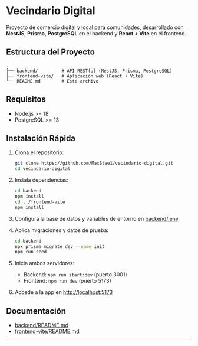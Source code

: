 # Vecindario Digital

Proyecto de comercio digital y local para comunidades, desarrollado con **NestJS**, **Prisma**, **PostgreSQL** en el backend y **React + Vite** en el frontend.

## Estructura del Proyecto

```
.
├── backend/         # API RESTful (NestJS, Prisma, PostgreSQL)
├── frontend-vite/   # Aplicación web (React + Vite)
└── README.md        # Este archivo
```

## Requisitos

- Node.js >= 18
- PostgreSQL >= 13

## Instalación Rápida

1. Clona el repositorio:
   ```bash
   git clone https://github.com/MaxStee1/vecindario-digital.git
   cd vecindario-digital
   ```

2. Instala dependencias:
   ```bash
   cd backend
   npm install
   cd ../frontend-vite
   npm install
   ```

3. Configura la base de datos y variables de entorno en [backend/.env](backend/.env).

4. Aplica migraciones y datos de prueba:
   ```bash
   cd backend
   npx prisma migrate dev --name init
   npm run seed
   ```

5. Inicia ambos servidores:
   - Backend: `npm run start:dev` (puerto 3001)
   - Frontend: `npm run dev` (puerto 5173)

6. Accede a la app en [http://localhost:5173](http://localhost:5173)

## Documentación

- [backend/README.md](backend/README.md)
- [frontend-vite/README.md](frontend-vite/README.md)

---
